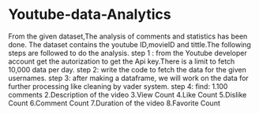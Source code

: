 # Youtube-data-Analytics
From the given dataset,The analysis of comments and statistics has been done. The dataset contains the youtube ID,movieID and tittle.The following steps are followed to do the analysis.
step 1 : from the Youtube developer account get the autorization to get the Api key.There is a limit to fetch 10,000 data per day.
step 2: write the code to fetch the data for the given usernames.
step 3: after making a dataframe, we will work on the data for further processing like cleaning by vader system.
step 4: find: 
1.100 comments
2.Description of the video
3.View Count
4.Like Count
5.Dislike Count
6.Comment Count
7.Duration of the video
8.Favorite Count
